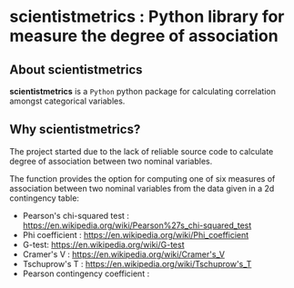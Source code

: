# scientistmetrics : Python library for measure the degree of association

## About scientistmetrics

**scientistmetrics** is a `Python` python package for calculating correlation amongst categorical variables.

## Why scientistmetrics?

The project started due to the lack of reliable source code to calculate degree of association between two nominal variables.

The function provides the option for computing one of six measures of association between two nominal variables from the data given in a 2d contingency table: 
* Pearson's chi-squared test : https://en.wikipedia.org/wiki/Pearson%27s_chi-squared_test
* Phi coefficient : https://en.wikipedia.org/wiki/Phi_coefficient
* G-test: https://en.wikipedia.org/wiki/G-test
* Cramer's V : https://en.wikipedia.org/wiki/Cramer's_V
* Tschuprow's T : https://en.wikipedia.org/wiki/Tschuprow's_T
* Pearson contingency coefficient : 
